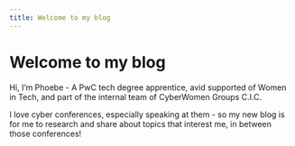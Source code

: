 ```yaml
---
title: Welcome to my blog
---
```


# Welcome to my blog

Hi, I’m Phoebe - A PwC tech degree apprentice, avid supported of Women in Tech, and part of the internal team of CyberWomen Groups C.I.C.

I love cyber conferences, especially speaking at them - so my new blog is for me to research and share about topics that interest me, in between those conferences!
